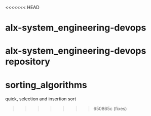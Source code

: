 <<<<<<< HEAD
# alx-system_engineering-devops
alx-system_engineering-devops repository
=======
# sorting_algorithms 
quick, selection and insertion sort
>>>>>>> 650865c (fixes)
